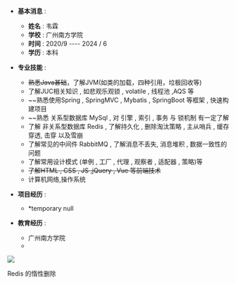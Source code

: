 * **基本消息** : 
	*  **姓名** : 韦霖 
	*  **学校** : 广州南方学院
	*  **时间** : 2020/9  ---- 2024 / 6
	*  **学历** : 本科


* **专业技能** : 
	* ~~熟悉Java甚础~~，了解JVM(如类的加载，四种引用，垃极回收等)
	* 了解JUC相关知识 , 如悲观乐观锁 , volatile , 线程池 ,AQS 等 
	* ~~熟悉使用Spring , SpringMVC ,  Mybatis , SpringBoot  等框架 , 快速构建项目
	* ~~熟悉 关系型数据库  MySql , 对 引擎 , 索引 , 事务 与 锁机制 有一定了解
	* 了解 非关系型数据库 Redis , 了解持久化 , 删除淘汰策略 , 主从哨兵 , 缓存穿透, 击穿 以及雪崩
	* 了解常见的中间件 RabbitMQ , 了解消息不丢失, 消息堆积 , 数据一致性的问题
	* 了解常用设计模式 (单例 ,  工厂 , 代理 , 观察者 , 适配器 , 策略)等
	* ~~了解HTML , CSS , JS ,jQuery , Vue 等前端技术~~
	* 计算机网络,操作系统


* **项目经历** : 
	* *temporary null


* **教育经历** : 
	* 广州南方学院
	* 



![](https://unsplash.com/photos/dDfOaRvKvGM)


Redis 的惰性删除